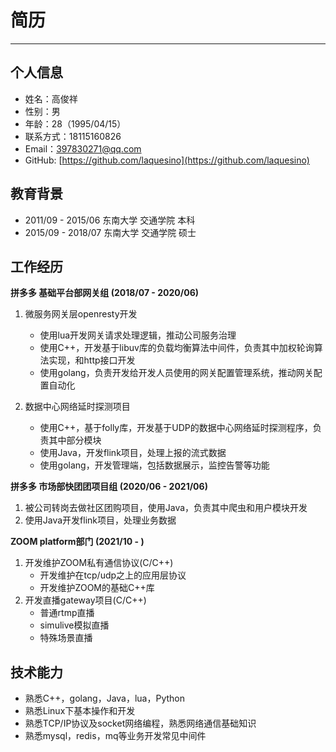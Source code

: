 # 简历
***
## 个人信息  
* 姓名：高俊祥
* 性别：男
* 年龄：28（1995/04/15）
* 联系方式：18115160826
* Email：397830271@qq.com
* GitHub: [https://github.com/laquesino](https://github.com/laquesino)


## 教育背景  
* 2011/09 - 2015/06 东南大学 交通学院 本科
* 2015/09 - 2018/07 东南大学 交通学院 硕士

## 工作经历
**拼多多 基础平台部网关组 (2018/07 - 2020/06)**

1. 微服务网关层openresty开发
   * 使用lua开发网关请求处理逻辑，推动公司服务治理
   * 使用C++，开发基于libuv库的负载均衡算法中间件，负责其中加权轮询算法实现，和http接口开发
   * 使用golang，负责开发给开发人员使用的网关配置管理系统，推动网关配置自动化

2. 数据中心网络延时探测项目
   * 使用C++，基于folly库，开发基于UDP的数据中心网络延时探测程序，负责其中部分模块
   * 使用Java，开发flink项目，处理上报的流式数据
   * 使用golang，开发管理端，包括数据展示，监控告警等功能

**拼多多 市场部快团团项目组 (2020/06 - 2021/06)**
1. 被公司转岗去做社区团购项目，使用Java，负责其中爬虫和用户模块开发
2. 使用Java开发flink项目，处理业务数据


**ZOOM platform部门 (2021/10 - )**
1. 开发维护ZOOM私有通信协议(C/C++)
	* 开发维护在tcp/udp之上的应用层协议
	* 开发维护ZOOM的基础C++库
2. 开发直播gateway项目(C/C++)
	* 普通rtmp直播
	* simulive模拟直播
	* 特殊场景直播

## 技术能力  
* 熟悉C++，golang，Java，lua，Python
* 熟悉Linux下基本操作和开发
* 熟悉TCP/IP协议及socket网络编程，熟悉网络通信基础知识
* 熟悉mysql，redis，mq等业务开发常见中间件

